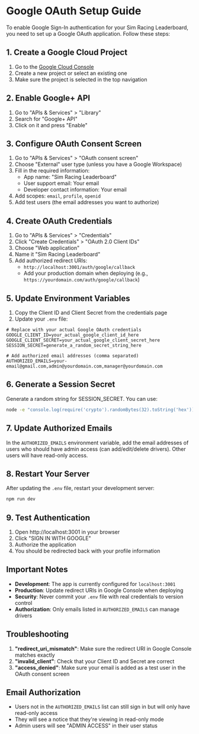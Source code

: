 # Google OAuth Setup Guide

To enable Google Sign-In authentication for your Sim Racing Leaderboard, you need to set up a Google OAuth application. Follow these steps:

## 1. Create a Google Cloud Project

1. Go to the [Google Cloud Console](https://console.cloud.google.com/)
2. Create a new project or select an existing one
3. Make sure the project is selected in the top navigation

## 2. Enable Google+ API

1. Go to "APIs & Services" > "Library"
2. Search for "Google+ API" 
3. Click on it and press "Enable"

## 3. Configure OAuth Consent Screen

1. Go to "APIs & Services" > "OAuth consent screen"
2. Choose "External" user type (unless you have a Google Workspace)
3. Fill in the required information:
   - App name: "Sim Racing Leaderboard"
   - User support email: Your email
   - Developer contact information: Your email
4. Add scopes: `email`, `profile`, `openid`
5. Add test users (the email addresses you want to authorize)

## 4. Create OAuth Credentials

1. Go to "APIs & Services" > "Credentials"
2. Click "Create Credentials" > "OAuth 2.0 Client IDs"
3. Choose "Web application"
4. Name it "Sim Racing Leaderboard"
5. Add authorized redirect URIs:
   - `http://localhost:3001/auth/google/callback`
   - Add your production domain when deploying (e.g., `https://yourdomain.com/auth/google/callback`)

## 5. Update Environment Variables

1. Copy the Client ID and Client Secret from the credentials page
2. Update your `.env` file:

```env
# Replace with your actual Google OAuth credentials
GOOGLE_CLIENT_ID=your_actual_google_client_id_here
GOOGLE_CLIENT_SECRET=your_actual_google_client_secret_here
SESSION_SECRET=generate_a_random_secret_string_here

# Add authorized email addresses (comma separated)
AUTHORIZED_EMAILS=your-email@gmail.com,admin@yourdomain.com,manager@yourdomain.com
```

## 6. Generate a Session Secret

Generate a random string for SESSION_SECRET. You can use:

```bash
node -e "console.log(require('crypto').randomBytes(32).toString('hex'))"
```

## 7. Update Authorized Emails

In the `AUTHORIZED_EMAILS` environment variable, add the email addresses of users who should have admin access (can add/edit/delete drivers). Other users will have read-only access.

## 8. Restart Your Server

After updating the `.env` file, restart your development server:

```bash
npm run dev
```

## 9. Test Authentication

1. Open http://localhost:3001 in your browser
2. Click "SIGN IN WITH GOOGLE"
3. Authorize the application
4. You should be redirected back with your profile information

## Important Notes

- **Development**: The app is currently configured for `localhost:3001`
- **Production**: Update redirect URIs in Google Console when deploying
- **Security**: Never commit your `.env` file with real credentials to version control
- **Authorization**: Only emails listed in `AUTHORIZED_EMAILS` can manage drivers

## Troubleshooting

1. **"redirect_uri_mismatch"**: Make sure the redirect URI in Google Console matches exactly
2. **"invalid_client"**: Check that your Client ID and Secret are correct
3. **"access_denied"**: Make sure your email is added as a test user in the OAuth consent screen

## Email Authorization

- Users not in the `AUTHORIZED_EMAILS` list can still sign in but will only have read-only access
- They will see a notice that they're viewing in read-only mode
- Admin users will see "ADMIN ACCESS" in their user status
